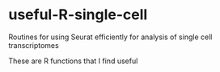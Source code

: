 # useful-R-single-cell
Routines for using Seurat efficiently for analysis of single cell transcriptomes

These are R functions that I find useful
